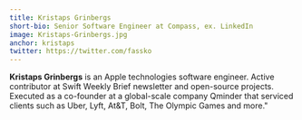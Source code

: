 ```yaml
---
title: Kristaps Grinbergs
short-bio: Senior Software Engineer at Compass, ex. LinkedIn
image: Kristaps-Grinbergs.jpg
anchor: kristaps
twitter: https://twitter.com/fassko
---
```


**Kristaps Grinbergs** is an Apple technologies software engineer. Active contributor at Swift Weekly Brief newsletter and open-source projects.
Executed as a co-founder at a global-scale company Qminder that serviced clients such as Uber, Lyft, At&T, Bolt, The Olympic Games and more."
